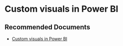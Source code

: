   <properties
	pageTitle="using custom visuals"
	description="using custom visuals"
	service="microsoft.PowerBIDedicated"
	resource="capacities"
	authors="pjfreitas"
	ms.author="pfreitas"	
	displayOrder="750"
	selfHelpType="generic"
	supportTopicIds="32628172"
	productPesIds="16334"
	cloudEnvironments="public, MoonCake, fairfax" 
	articleId="4a151117-5148-e697-1c00-656864bcb718"
	ownershipId="ASEP_ContentService_Placeholder"
/>

# Custom visuals in Power BI

## **Recommended Documents**

* [Custom visuals in Power BI](https://docs.microsoft.com/power-bi/power-bi-custom-visuals)
